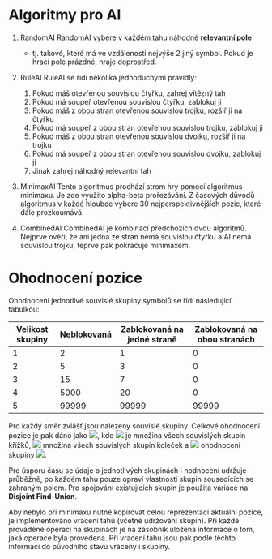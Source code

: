 # Algoritmy pro AI

 1) RandomAI
    RandomAI vybere v každém tahu náhodné **relevantní pole**
    - tj. takové, které má ve vzdálenosti nejvýše 2 jiný symbol.
    Pokud je hrací pole prázdné, hraje doprostřed.

 2) RuleAI
    RuleAI se řídí několika jednoduchými pravidly:

	1) Pokud máš otevřenou souvislou čtyřku, zahrej vítězný tah
	2) Pokud má soupeř otevřenou souvislou čtyřku, zablokuj ji
	3) Pokud máš z obou stran otevřenou souvislou trojku, rozšiř ji na čtyřku
	4) Pokud má soupeř z obou stran otevřenou souvislou trojku, zablokuj ji
	5) Pokud máš z obou stran otevřenou souvislou dvojku, rozšiř ji na trojku
	6) Pokud má soupeř z obou stran otevřenou souvislou dvojku, zablokuj ji
	7) Jinak zahrej náhodný relevantní tah

 3) MinimaxAI
    Tento algoritmus prochází strom hry pomocí algoritmus minimaxu. Je zde využito
    alpha-beta prořezávání. Z časových důvodů algoritmus v každé hloubce vybere
    30 nejperspektivnějších pozic, které dále prozkoumává.

 4) CombinedAI
    CombinedAI je kombinací předchozích dvou algoritmů. Nejprve ověří, že ani jedna
    ze stran nemá souvislou čtyřku a AI nemá souvislou trojku, teprve pak pokračuje
    minimaxem.

# Ohodnocení pozice
Ohodnocení jednotlivé souvislé skupiny symbolů se řídí následující tabulkou:

| Velikost skupiny | Neblokovaná | Zablokovaná na jedné straně | Zablokovaná na obou stranách |
|------------------|-------------|-----------------------------|------------------------------|
| 1                | 2           | 1                           | 0                            |
| 2                | 5           | 3                           | 0                            |
| 3                | 15          | 7                           | 0                            |
| 4                | 5000        | 20                          | 0                            |
| 5                | 99999       | 99999                       | 99999                        |

Pro každý směr zvlášť jsou nalezeny souvislé skupiny. Celkové ohodnocení pozice je pak
dáno jako
<img src="https://render.githubusercontent.com/render/math?math=R := \sum_{p \in G_x} r(p) - \sum_{q \in G_o} r(q)">,
kde <img src="https://render.githubusercontent.com/render/math?math=G_x"> je množina všech souvislých skupin křížků,
<img src="https://render.githubusercontent.com/render/math?math=G_o"> množina
všech souvislých skupin koleček a <img src="https://render.githubusercontent.com/render/math?math=r(x)">
ohodnocení skupiny <img src="https://render.githubusercontent.com/render/math?math=x">.

Pro úsporu času se údaje o jednotlivých skupinách i hodnocení udržuje průběžně,
po každém tahu pouze opraví vlastnosti skupin sousedících se zahraným polem.
Pro spojování existujících skupin je použita variace na **Disjoint Find-Union**.

Aby nebylo při minimaxu nutné kopírovat celou reprezentaci aktuální pozice,
je implementováno vracení tahů (včetně udržování skupin). Při každé prováděné operaci
na skupinách je na zásobník uložena informace o tom, jaká operace byla provedena.
Při vracení tahu jsou pak podle těchto informací do původního stavu vráceny i skupiny.
